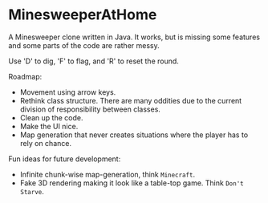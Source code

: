 # MinesweeperAtHome

A Minesweeper clone written in Java. It works, but is missing some features and some parts of the code are rather messy.

Use 'D' to dig, 'F' to flag, and 'R' to reset the round.

Roadmap:
* Movement using arrow keys. 
* Rethink class structure. There are many oddities due to the current division of responsibility between classes.
* Clean up the code. 
* Make the UI nice. 
* Map generation that never creates situations where the player has to rely on chance. 

Fun ideas for future development:
* Infinite chunk-wise map-generation, think `Minecraft`.
* Fake 3D rendering making it look like a table-top game. Think `Don't Starve`.
